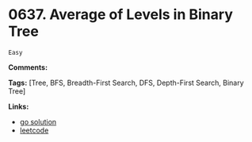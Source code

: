 
# 0637. Average of Levels in Binary Tree

    Easy

**Comments:**

**Tags:** [Tree, BFS, Breadth-First Search, DFS, Depth-First Search, Binary Tree]

**Links:**

- [go solution](./0637-average-of-levels-in-binary-tree.go)
- [leetcode](https://leetcode.com/problems/average-of-levels-in-binary-tree/)
